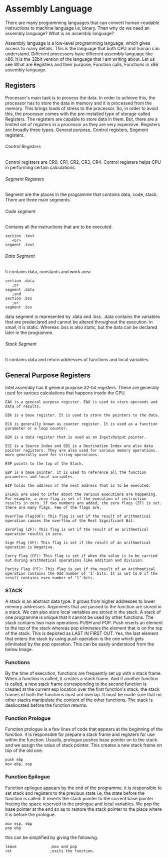 # Assembly Language
There are many programming languages that can convert human-readable instructions to machine language i.e, binary. Then why do we need an assembly language? What is an assembly language?

Assembly language is a low-level programming language, which gives access to many details. This is the language that both CPU and human can understand. Different processors have different assembly language like x86. It is the 32bit version of the language that I am writing about. Let us see What are Registers and their purpose, Function calls, Functions in x86 assembly language.

## Registers
Processor's main task is to process the data. In order to achieve this, the processor has to store the data in memory and it is processed from the memory. This brings loads of stress to the processor. So, in order to avoid this, the processor comes with the pre-installed type of storage called Registers. The registers are capable to store data in them. But, there are a limited set of registers in a processor as they are very expensive. Registers are broadly three types. General purpose, Control registers, Segment registers.

###### Control Registers
Control registers are CR0, CR1, CR2, CR3, CR4. Control registers helps CPU in performing certain calculations.

###### Segment Registers
Segment are the places in the programme that contains data, code, stack. There are three main segments.

###### Code segment
Contains all the instructions that are to be executed.
```
section .text
   <or>
segment .text
```
###### Data Segment
It contains data, constants and work area.
```
section .data
   ;or
segment .data
   ;and
section .bss
   ;or
segment .bss
```
data segment is represented by .data and .bss. .data contains the variables that are predeclared and cannot be altered throughout the execution. in small, it is static. Whereas .bss is also static, but the data can be declared later in the programme.

###### Stack Segment
It contains data and return addresses of functions and local variables.

## General Purpose Registers
Intel assembly has 8 general purpose 32-bit registers. These are generally used for various calculations that happens inside the CPU.

```
EAX is a general purpose register. EAX is used to store operands and data of results.

EBX is a base register. It is used to store the pointers to the data.

ECX is generally known as counter register. It is used as a function parameter or a loop counter.

EDX is a data register that is used as an Input/Output pointer.

ESI is a Source Index and EDI is a Destination Index are also data pointer registers. They are also used for various memory operations. more generally used for string operations.

ESP points to the top of the Stack.

EBP is a base pointer. it is used to reference all the function parameters and local variables.

EIP holds the address of the next address that is to be executed.

EFLAGS are used to infer about the various executions are happening. For example, a zero flag is set if the execution of instruction results in zero. If two numbers are added, the zero flags (ZF) is set. there are many flags. Few of the flags are,

OverFlow Flag(OF): This flag is set if the result of arithmetical operation causes the overflow of the Most Significant Bit.

ZeroFlag (ZF): This flag is set if the result of an arithmetical operation results in zero.

Sign Flag (SF): This flag is set if the result of an arithmetical operation is Negative.

Carry Flag (CF): This flag is set if when the value is to be carried out during arithmetical operations like addition and division.

Parity Flag (PF): This flag is set if the result of an Arithmetical operation contains the Odd number of ‘1’-bits. It is set to 0 if the result contains even number of ‘1’-bits.
```
### STACK
A stack is an abstract data type. It grows from higher addresses to lower memory addresses. Arguments that are passed to the function are stored in a stack. We can also store local variables are stored in the stack. A stack of one programme is unique that it cannot be used by other functions. The stack contains two main operations PUSH and POP. Push inserts an element to the top of the stack whereas pop eliminates the element that is on the top of the stack. This is depicted as LAST IN FIRST OUT. Yes, the last element that enters the stack by using push operation is the one which gets eliminated by the pop operation. This can be easily understood from the below Image.


### Functions
By the time of execution, functions are frequently set up with a stack frame. When a function is called, it creates a stack frame. And if another function is called, a new stack frame corresponding to the second function is created at the current esp location over the first function's stack. the stack frames of both the functions must not overlap. It must be made sure that no other stacks manipulate the content of the other functions. The stack is deallocated before the function returns.

### Function Prologue
Function prologue is a few lines of code that appears at the beginning of the function. it is responsible for prepare a stack frame and registers for use within the function. Usually, prologue pushes base pointer on to the stack. and we assign the value of stack pointer. This creates a new stack frame on top of the old one.
```
push ebp
mov ebp, esp
```
### Function Epilogue
Function epilogue appears by the end of the programme. it is responsible to set stack and registers to the previous state i.e, the state before the function is called. It reverts the stack pointer to the current base pointer freeing the space reserved to the prologue and local variables. We pop the base pointer at the end so as to restore the stack pointer to the place where it is before the prologue.
```
mov esp, ebp
pop ebp
```
this can be simplified by giving the following.
```
leave               ;mov and pop
ret                 ;exits the function.
```
